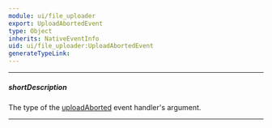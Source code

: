 ```yaml
---
module: ui/file_uploader
export: UploadAbortedEvent
type: Object
inherits: NativeEventInfo
uid: ui/file_uploader:UploadAbortedEvent
generateTypeLink: 
---
```

---
##### shortDescription
The type of the [uploadAborted]({basewidgetpath}/Events/#uploadAborted) event handler's argument.

---
<!-- Description goes here -->